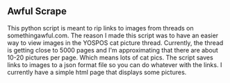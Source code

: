 
## Awful Scrape
This python script is meant to rip links to images from threads on somethingawful.com.
The reason I made this script was to have an easier way to view images in the YOSPOS cat picture thread.
Currently, the thread is getting close to 5000 pages and I'm approximating that there are about 10-20 pictures per page. Which means lots of cat pics.
The script saves links to images to a json format file so you can do whatever with the links.
I currently have a simple html page that displays some pictures.
